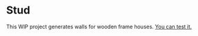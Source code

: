 # Stud

This WIP project generates walls for wooden frame houses. [You can test it.](http://fgleyze.com/stud/)